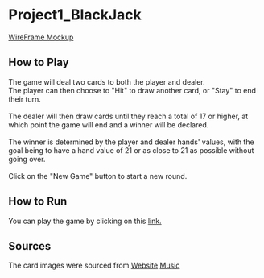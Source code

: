 # Project1_BlackJack  

[WireFrame Mockup](https://www.figma.com/file/ITG5b2m8dWFdAlYj7lRXOY/Untitled?node-id=1%3A213&t=i0wyO2RFE2D6IakH-1)  

## How to Play
The game will deal two cards to both the player and dealer. <br>The player can then choose to "Hit" to draw another card, or "Stay" to end their turn. </br>
<br>The dealer will then draw cards until they reach a total of 17 or higher, at which point the game will end and a winner will be declared.</br>
<br>The winner is determined by the player and dealer hands' values, with the goal being to have a hand value of 21 or as close to 21 as possible without going over.</br>
<br>Click on the "New Game" button to start a new round.</br>

## How to Run
You can play the game by clicking on this [link.](https://vbeni.github.io/Project1_BlackJack/)

## Sources
The card images were sourced from [Website](https://unbent.itch.io/yewbi-playing-card-set-1)
[Music](https://www.youtube.com/watch?v=RdfJMDalucI&ab_channel=OkamiDeluxe)
